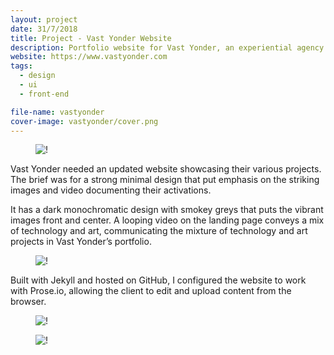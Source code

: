 ```yaml
---
layout: project
date: 31/7/2018
title: Project - Vast Yonder Website
description: Portfolio website for Vast Yonder, an experiential agency
website: https://www.vastyonder.com
tags:
  - design
  - ui
  - front-end

file-name: vastyonder
cover-image: vastyonder/cover.png
---
```


<figure><img class="hero" src="/projects/{{page.file-name}}/hero2.png" alt="!" /></figure>

Vast Yonder needed an updated website showcasing their various projects. The brief was for a strong minimal design that put emphasis on the striking images and video documenting their activations.

It has a dark monochromatic design with smokey greys that puts the vibrant images front and center. A looping video on the landing page conveys a mix of technology and art, communicating the mixture of technology and art projects in Vast Yonder’s portfolio. 

<figure><img class="image" src="/projects/{{page.file-name}}/1.png" alt="!" /></figure>

Built with Jekyll and hosted on GitHub, I configured the website to work with Prose.io, allowing the client to edit and upload content from the browser.

<figure><img class="image" src="/projects/{{page.file-name}}/3.png" alt="!" /></figure>

<figure><img class="image" src="/projects/{{page.file-name}}/2.png" alt="!" /></figure>